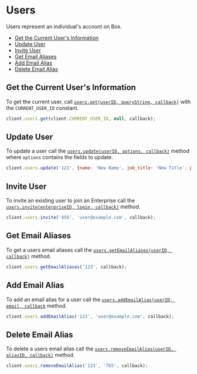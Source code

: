Users
=====

Users represent an individual's account on Box.

* [Get the Current User's Information](#get-the-current-users-information)
* [Update User](#update-user)
* [Invite User](#invite-user)
* [Get Email Aliases](#get-email-aliases)
* [Add Email Alias](#add-email-alias)
* [Delete Email Alias](#delete-email-alias)

Get the Current User's Information
----------------------------------

To get the current user, call [`users.get(userID, queryString, callback)`](http://opensource.box.com/box-node-sdk/Users.html#get) with the `CURRENT_USER_ID` constant.

```js
client.users.get(client.CURRENT_USER_ID, null, callback);
```


Update User
-----------

To update a user call the [`users.update(userID, options, callback)`](http://opensource.box.com/box-node-sdk/Users.html#update) method where `options` contains the fields to update.

```js
client.users.update('123', {name: 'New Name', job_title: 'New Title', phone: '555-1111'}, callback);
```


Invite User
-----------

To invite an existing user to join an Enterprise call the [`users.invite(enterpriseID, login, callback)`](http://opensource.box.com/box-node-sdk/Users.html#invite) method.
```js
client.users.invite('456', 'user@example.com', callback);
```


Get Email Aliases
-----------------

To get a users email aliases call the [`users.getEmailAliases(userID, callback)`](http://opensource.box.com/box-node-sdk/Users.html#getEmailAliases) method.

```js
client.users.getEmailAliases('123', callback);
```


Add Email Alias
---------------

To add an email alias for a user call the [`users.addEmailAlias(userID, email, callback`](http://opensource.box.com/box-node-sdk/Users.html#addEmailAlias) method.

```js
client.users.addEmailAlias('123', 'user@example.com', callback);
```


Delete Email Alias
------------------

To delete a users email alias call the [`users.removeEmailAlias(userID, aliasID, callback)`](http://opensource.box.com/box-node-sdk/Users.html#removeEmailAlias) method.

```js
client.users.removeEmailAlias('123', '765', callback);
```
